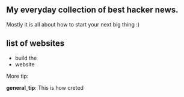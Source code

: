 ## My everyday collection of best hacker news.

Mostly it is all about how to start your next big thing :)

## list of websites
- build the 
- website

More tip:

__general_tip__: This is how creted
